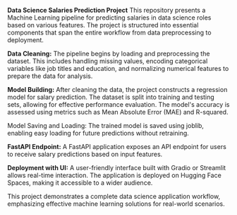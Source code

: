 **Data Science Salaries Prediction Project**
This repository presents a Machine Learning pipeline for predicting salaries in data science roles based on various features. The project is structured into essential components that span the entire workflow from data preprocessing to deployment.

**Data Cleaning:** The pipeline begins by loading and preprocessing the dataset. This includes handling missing values, encoding categorical variables like job titles and education, and normalizing numerical features to prepare the data for analysis.

**Model Building:** After cleaning the data, the project constructs a regression model for salary prediction. The dataset is split into training and testing sets, allowing for effective performance evaluation. The model's accuracy is assessed using metrics such as Mean Absolute Error (MAE) and R-squared.

Model Saving and Loading: The trained model is saved using joblib, enabling easy loading for future predictions without retraining.

**FastAPI Endpoint:** A FastAPI application exposes an API endpoint for users to receive salary predictions based on input features.

**Deployment with UI:** A user-friendly interface built with Gradio or Streamlit allows real-time interaction. The application is deployed on Hugging Face Spaces, making it accessible to a wider audience.

This project demonstrates a complete data science application workflow, emphasizing effective machine learning solutions for real-world scenarios.
